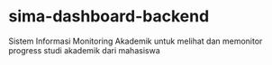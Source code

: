 # sima-dashboard-backend
Sistem Informasi Monitoring Akademik untuk melihat dan memonitor progress studi akademik dari mahasiswa
